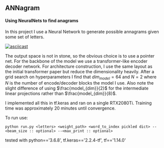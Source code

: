 ## ANNagram
#### Using NeuralNets to find anagrams

In this project I use a Neural Network to generate possible annagrams given some set of letters.

[![asciicast](https://asciinema.org/a/4ASdeigUxAr8LLHtwO5Mn18pp.svg)](https://asciinema.org/a/4ASdeigUxAr8LLHtwO5Mn18pp?loop=1&autoplay=1)

The output space is not in stone, so the obvious choice is to use a pointer net. For the backbone of the model we use a transformer-like encoder decoder network. For architecture construction, I use the same layout as the initial transformer paper but reduce the dimensionality heavily. After a grid search on hyperparameters I find that $dim_{model}=64$ and $N=2$ where $N$ is the number of encode/decoder blocks the model I use. Also note the slight difference of using $\frac{model_{dim}}{2}$ for the intermediate linear projections rather than $\frac{model_{dim}}{8}$.

I implemented all this in tf.keras and ran on a single RTX2080Ti. Training time was approximately 20 minutes until convergence. 

To run use:
```
python run.py <letters> <weight_path> <word_to_index pickled dict> --<beam_size :: optional> --<max_print :: optional>
```
tested with python=='3.6.8', tf.keras=='2.2.4-tf', tf=='1.14.0'
